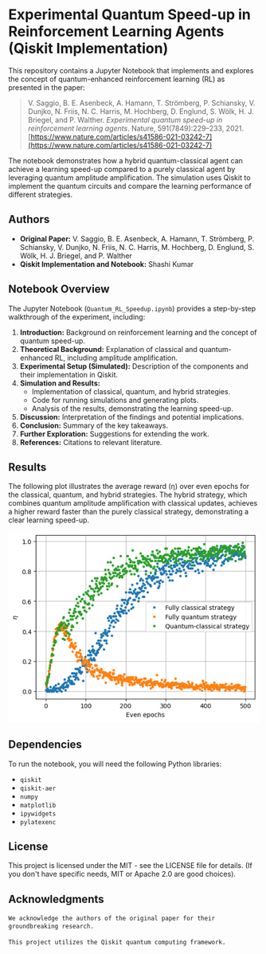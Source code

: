       
# Experimental Quantum Speed-up in Reinforcement Learning Agents (Qiskit Implementation)

This repository contains a Jupyter Notebook that implements and explores the concept of quantum-enhanced reinforcement learning (RL) as presented in the paper:

> V. Saggio, B. E. Asenbeck, A. Hamann, T. Strömberg, P. Schiansky, V. Dunjko, N. Friis, N. C. Harris, M. Hochberg, D. Englund, S. Wölk, H. J. Briegel, and P. Walther. *Experimental quantum speed-up in reinforcement learning agents*. Nature, 591(7849):229–233, 2021.
> [https://www.nature.com/articles/s41586-021-03242-7](https://www.nature.com/articles/s41586-021-03242-7)

The notebook demonstrates how a hybrid quantum-classical agent can achieve a learning speed-up compared to a purely classical agent by leveraging quantum amplitude amplification. The simulation uses Qiskit to implement the quantum circuits and compare the learning performance of different strategies.

## Authors

*   **Original Paper:** V. Saggio, B. E. Asenbeck, A. Hamann, T. Strömberg, P. Schiansky, V. Dunjko, N. Friis, N. C. Harris, M. Hochberg, D. Englund, S. Wölk, H. J. Briegel, and P. Walther
*   **Qiskit Implementation and Notebook:** Shashi Kumar

## Notebook Overview

The Jupyter Notebook (`Quantum_RL_Speedup.ipynb`) provides a step-by-step walkthrough of the experiment, including:

1. **Introduction:** Background on reinforcement learning and the concept of quantum speed-up.
2. **Theoretical Background:** Explanation of classical and quantum-enhanced RL, including amplitude amplification.
3. **Experimental Setup (Simulated):** Description of the components and their implementation in Qiskit.
4. **Simulation and Results:**
    *   Implementation of classical, quantum, and hybrid strategies.
    *   Code for running simulations and generating plots.
    *   Analysis of the results, demonstrating the learning speed-up.
5. **Discussion:** Interpretation of the findings and potential implications.
6. **Conclusion:** Summary of the key takeaways.
7. **Further Exploration:** Suggestions for extending the work.
8. **References:** Citations to relevant literature.

## Results

The following plot illustrates the average reward (η) over even epochs for the classical, quantum, and hybrid strategies. The hybrid strategy, which combines quantum amplitude amplification with classical updates, achieves a higher reward faster than the purely classical strategy, demonstrating a clear learning speed-up.

![Plot of Average Reward vs. Even Epochs](result.png)

## Dependencies

To run the notebook, you will need the following Python libraries:

*   `qiskit`
*   `qiskit-aer`
*   `numpy`
*   `matplotlib`
*   `ipywidgets`
*   `pylatexenc`

## License

This project is licensed under the  MIT - see the LICENSE file for details. (If you don't have specific needs, MIT or Apache 2.0 are good choices).
## Acknowledgments

    We acknowledge the authors of the original paper for their groundbreaking research.

    This project utilizes the Qiskit quantum computing framework.
